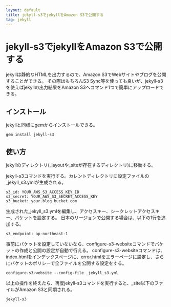 ```yaml
---
layout: default
title: jekyll-s3でjekyllをAmazon S3で公開する
tag: jekyll
---
```


# jekyll-s3でjekyllをAmazon S3で公開する

jekyllは静的なHTMLを出力するので、Amazon S3でWebサイトやブログを公開することができる。
その際はもちろんS3 Sync等を使っても良いが、jekyll-s3を使えばjekyllの出力結果をAmazon S3へコマンド1つで簡単にアップロードできる。

## インストール

jekyllと同様にgemからインストールできる。

    gem install jekyll-s3

## 使い方

jekyllのディレクトリ(_layoutや_siteが存在するディレクトリ)に移動する。

jekyll-s3コマンドを実行する。カレントディレクトリに設定ファイルの_jekyll_s3.ymlが生成される。

    s3_id: YOUR_AWS_S3_ACCESS_KEY_ID
    s3_secret: YOUR_AWS_S3_SECRET_ACCESS_KEY
    s3_bucket: your.blog.bucket.com

生成された_jekyll_s3.ymlを編集し、アクセスキー、シークレットアクセスキー、バケットを設定する。
日本のリージョンで公開する場合は、以下の1行を追加する。

    s3_endpoint: ap-northeast-1

事前にバケットを設定していないなら、configure-s3-websiteコマンドでバケットの作成と公開の設定が自動で行える。
configure-s3-websiteコマンドは、index.htmlをインデックスページに、error.htmlをエラーページに設定し、さらにバケットのポリシーで全ファイルを公開する設定をする。

    configure-s3-website --config-file _jekyll_s3.yml

以上の操作を終えたら、再度jekyll-s3コマンドを実行すると、_site以下のファイルがAmazon S3と同期される。

    jekyll-s3
